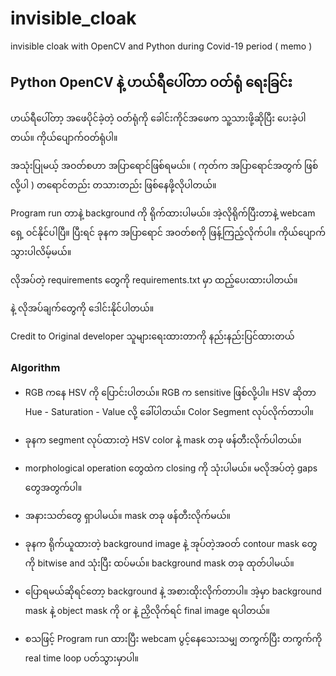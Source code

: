 # invisible_cloak
invisible cloak with OpenCV and Python during Covid-19 period ( memo )
## Python OpenCV နဲ့ ဟယ်ရီ​ပေါ်တာ ဝတ်ရုံ ​ရေးခြင်း

ဟယ်ရီ​ပေါ်တာ့ အ​ဖေပိုင်ခဲ့တဲ့ ဝတ်ရုံကို ​ခေါင်းကိုင်အ​ဖေက သူ့သားဖို့ဆိုပြီး ​ပေးခဲ့ပါတယ်။ ကိုယ်​ပျောက်ဝတ်ရုံပါ။

အသုံးပြုမယ့် အဝတ်စဟာ အပြာ​ရောင်ဖြစ်ရမယ်။ ( ကုတ်က အပြာ​ရောင်အတွက် ဖြစ်လို့ပါ ) တ​ရောင်တည်း တသားတည်း ဖြစ်​နေဖို့လိုပါတယ်။

Program run တာနဲ့ background ကို ရိုက်ထားပါမယ်။ အဲ့လိုရိုက်ပြီးတာနဲ့ webcam ​ရှေ့ ဝင်နိုင်ပါပြီ။ ပြီးရင် ခုနက အပြာ​ရောင် အဝတ်စကို ဖြန့်ကြည့်လိုက်ပါ။ ကိုယ်​ပျောက် သွားပါလိမ့်မယ်။

လိုအပ်တဲ့ requirements ​တွေကို requirements.txt မှာ ထည့်​ပေးထားပါတယ်။

<script>pip install -r requirements.txt</script> နဲ့ ​လိုအပ်ချက်​တွေကို ဒေါင်းနိုင်ပါတယ်။

Credit to Original developer
သူများ​ရေးထားတာကို နည်းနည်းပြင်ထားတယ်

### Algorithm

-  RGB က​နေ HSV ကို ​ပြောင်းပါတယ်။ RGB က sensitive ဖြစ်လို့ပါ။ HSV ဆိုတာ Hue - Saturation - Value လို့ ​ခေါ်ပါတယ်။ Color Segment လုပ်လိုက်တာပါ။

-  ခုနက segment လုပ်ထားတဲ့ HSV color နဲ့ mask တခု ဖန်တီးလိုက်ပါတယ်။

-  morphological operation ​တွေထဲက closing ကို သုံးပါမယ်။ မလိုအပ်တဲ့ gaps ​တွေအတွက်ပါ။

-  အနားသတ်​တွေ ရှာပါမယ်။ mask တခု ဖန်တီးလိုက်မယ်။

-  ခုနက ရိုက်ယူထားတဲ့ background image နဲ့ အုပ်တဲ့အဝတ် contour mask ​တွေကို bitwise and သုံးပြီး ထပ်မယ်။ background mask တခု ထုတ်ပါမယ်။ ​

-  ပြောရမယ်ဆိုရင်​တော့ background နဲ့ အစားထိုးလိုက်တာပါ။ အဲ့မှာ background mask နဲ့ object mask ကို or နဲ့ ညှိလိုက်ရင် final image ရပါတယ်။

-  စသဖြင့် Program run ထား​ပြီး webcam ပွင့်​နေ​သေးသမျှ တကွက်ပြီး တကွက်ကို real time loop ပတ်သွားမှာပါ။
